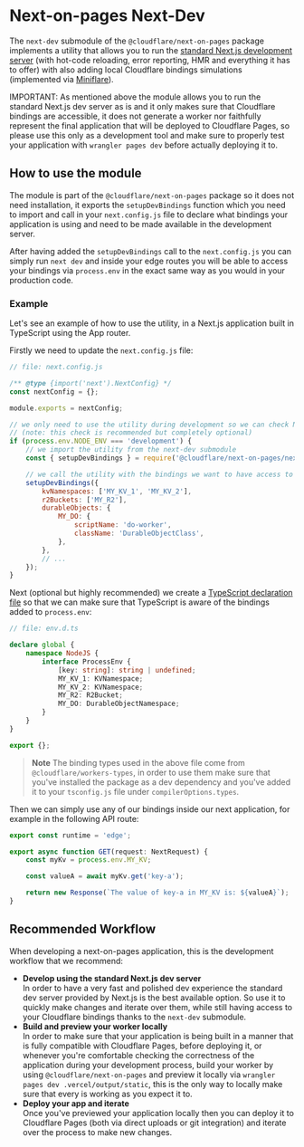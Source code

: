 # Next-on-pages Next-Dev

The `next-dev` submodule of the `@cloudflare/next-on-pages` package implements a utility that allows you to run the [standard Next.js development server](https://nextjs.org/docs/app/api-reference/next-cli#development) (with hot-code reloading, error reporting, HMR and everything it has to offer) with also adding local Cloudflare bindings simulations (implemented via [Miniflare](https://github.com/cloudflare/miniflare)).

IMPORTANT: As mentioned above the module allows you to run the standard Next.js dev server as is and it only makes sure that Cloudflare bindings are accessible, it does not generate a worker nor faithfully represent the final application that will be deployed to Cloudflare Pages, so please use this only as a development tool and make sure to properly test your application with `wrangler pages dev` before actually deploying it to.

## How to use the module

The module is part of the `@cloudflare/next-on-pages` package so it does not need installation, it exports the `setupDevBindings` function which you need to import and call in your `next.config.js` file to declare what bindings your application is using and need to be made available in the development server.

After having added the `setupDevBindings` call to the `next.config.js` you can simply run `next dev` and inside your edge routes you will be able to access your bindings via `process.env` in the exact same way as you would in your production code.

### Example

Let's see an example of how to use the utility, in a Next.js application built in TypeScript using the App router.

Firstly we need to update the `next.config.js` file:

```js
// file: next.config.js

/** @type {import('next').NextConfig} */
const nextConfig = {};

module.exports = nextConfig;

// we only need to use the utility during development so we can check NODE_ENV
// (note: this check is recommended but completely optional)
if (process.env.NODE_ENV === 'development') {
	// we import the utility from the next-dev submodule
	const { setupDevBindings } = require('@cloudflare/next-on-pages/next-dev');

	// we call the utility with the bindings we want to have access to
	setupDevBindings({
		kvNamespaces: ['MY_KV_1', 'MY_KV_2'],
		r2Buckets: ['MY_R2'],
		durableObjects: {
			MY_DO: {
				scriptName: 'do-worker',
				className: 'DurableObjectClass',
			},
		},
		// ...
	});
}
```

Next (optional but highly recommended) we create a [TypeScript declaration file](https://www.typescriptlang.org/docs/handbook/2/type-declarations.html) so that we can make sure that TypeScript is aware of the bindings added to `process.env`:

```ts
// file: env.d.ts

declare global {
	namespace NodeJS {
		interface ProcessEnv {
			[key: string]: string | undefined;
			MY_KV_1: KVNamespace;
			MY_KV_2: KVNamespace;
			MY_R2: R2Bucket;
			MY_DO: DurableObjectNamespace;
		}
	}
}

export {};
```

> **Note**
> The binding types used in the above file come from `@cloudflare/workers-types`, in order to use them make sure that you've installed the package as a dev dependency and you've added it to your `tsconfig.js` file under `compilerOptions.types`.

Then we can simply use any of our bindings inside our next application, for example in the following API route:

```ts
export const runtime = 'edge';

export async function GET(request: NextRequest) {
	const myKv = process.env.MY_KV;

	const valueA = await myKv.get('key-a');

	return new Response(`The value of key-a in MY_KV is: ${valueA}`);
}
```

## Recommended Workflow

When developing a next-on-pages application, this is the development workflow that we recommend:

- **Develop using the standard Next.js dev server**\
  In order to have a very fast and polished dev experience the standard dev server provided by Next.js is the best available option. So use it to quickly make changes and iterate over them, while still having access to your Cloudflare bindings thanks to the
  `next-dev` submodule.
- **Build and preview your worker locally**\
  In order to make sure that your application is being built in a manner that is fully compatible with Cloudflare Pages, before deploying it, or whenever you're comfortable checking the correctness of the application during your development process, build your worker by using `@cloudflare/next-on-pages` and preview it locally via `wrangler pages dev .vercel/output/static`, this is the only way to locally make sure that every is working as you expect it to.
- **Deploy your app and iterate**\
  Once you've previewed your application locally then you can deploy it to Cloudflare Pages (both via direct uploads or git integration) and iterate over the process to make new changes.
